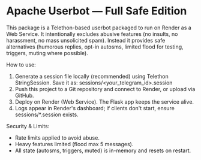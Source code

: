 Apache Userbot — Full Safe Edition
=================================

This package is a Telethon-based userbot packaged to run on Render as a Web Service.
It intentionally excludes abusive features (no insults, no harassment, no mass unsolicited spam).
Instead it provides safe alternatives (humorous replies, opt-in autosms, limited flood for testing, triggers, muting where possible).

How to use:
1. Generate a session file locally (recommended) using Telethon StringSession.
   Save it as: sessions/<your_telegram_id>.session
2. Push this project to a Git repository and connect to Render, or upload via GitHub.
3. Deploy on Render (Web Service). The Flask app keeps the service alive.
4. Logs appear in Render's dashboard; if clients don't start, ensure sessions/*.session exists.

Security & Limits:
- Rate limits applied to avoid abuse.
- Heavy features limited (flood max 5 messages).
- All state (autosms, triggers, muted) is in-memory and resets on restart.

